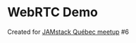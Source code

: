 # WebRTC Demo
Created for [JAMstack Québec meetup](https://www.meetup.com/en-AU/JAMstack-Quebec/) #6